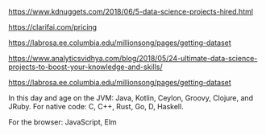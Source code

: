 https://www.kdnuggets.com/2018/06/5-data-science-projects-hired.html

https://clarifai.com/pricing

https://labrosa.ee.columbia.edu/millionsong/pages/getting-dataset

https://www.analyticsvidhya.com/blog/2018/05/24-ultimate-data-science-projects-to-boost-your-knowledge-and-skills/

https://labrosa.ee.columbia.edu/millionsong/pages/getting-dataset


In this day and age on the
 JVM: Java, Kotlin, Ceylon, Groovy, Clojure, and JRuby. 
 For native code: C, C++, Rust, Go, D, Haskell. 

For the browser: JavaScript, Elm


